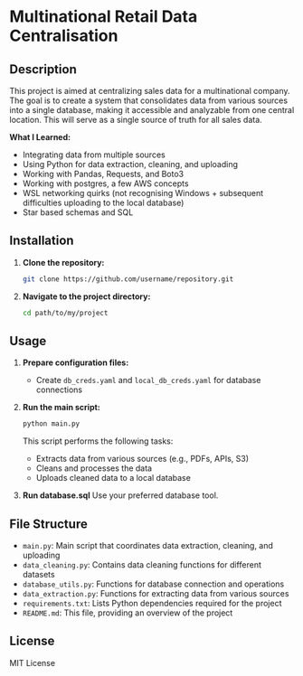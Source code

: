 # Multinational Retail Data Centralisation

## Description

This project is aimed at centralizing sales data for a multinational company. The goal is to create a system that consolidates data from various sources into a single database, making it accessible and analyzable from one central location. This will serve as a single source of truth for all sales data.

**What I Learned:**
- Integrating data from multiple sources
- Using Python for data extraction, cleaning, and uploading
- Working with Pandas, Requests, and Boto3
- Working with postgres, a few AWS concepts 
- WSL networking quirks (not recognising Windows + subsequent difficulties uploading to the local database)
- Star based schemas and SQL
## Installation

1. **Clone the repository:**
   ```bash
   git clone https://github.com/username/repository.git
   ```

2. **Navigate to the project directory:**
   ```bash
   cd path/to/my/project
   ```


## Usage

1. **Prepare configuration files:**
   - Create `db_creds.yaml` and `local_db_creds.yaml` for database connections

2. **Run the main script:**
   ```bash
   python main.py
   ```

   This script performs the following tasks:
   - Extracts data from various sources (e.g., PDFs, APIs, S3)
   - Cleans and processes the data
   - Uploads cleaned data to a local database

3. **Run database.sql**
   Use your preferred database tool.

## File Structure

- `main.py`: Main script that coordinates data extraction, cleaning, and uploading
- `data_cleaning.py`: Contains data cleaning functions for different datasets
- `database_utils.py`: Functions for database connection and operations
- `data_extraction.py`: Functions for extracting data from various sources
- `requirements.txt`: Lists Python dependencies required for the project
- `README.md`: This file, providing an overview of the project

## License

MIT License